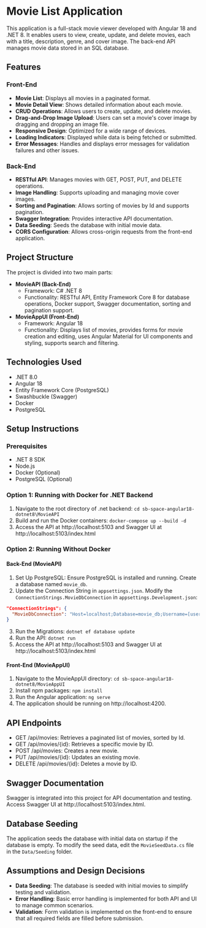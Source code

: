 # Movie List Application

This application is a full-stack movie viewer developed with Angular 18 and .NET 8. It enables users to view, create, update, and delete movies, each with a title, description, genre, and cover image. The back-end API manages movie data stored in an SQL database.

## Features

### Front-End

- **Movie List**: Displays all movies in a paginated format.
- **Movie Detail View**: Shows detailed information about each movie.
- **CRUD Operations**: Allows users to create, update, and delete movies.
- **Drag-and-Drop Image Upload**: Users can set a movie's cover image by dragging and dropping an image file.
- **Responsive Design**: Optimized for a wide range of devices.
- **Loading Indicators**: Displayed while data is being fetched or submitted.
- **Error Messages**: Handles and displays error messages for validation failures and other issues.

### Back-End

- **RESTful API**: Manages movies with GET, POST, PUT, and DELETE operations.
- **Image Handling**: Supports uploading and managing movie cover images.
- **Sorting and Pagination**: Allows sorting of movies by Id and supports pagination.
- **Swagger Integration**: Provides interactive API documentation.
- **Data Seeding**: Seeds the database with initial movie data.
- **CORS Configuration**: Allows cross-origin requests from the front-end application.

## Project Structure

The project is divided into two main parts:

- **MovieAPI (Back-End)**
  - Framework: C# .NET 8
  - Functionality: RESTful API, Entity Framework Core 8 for database operations, Docker support, Swagger documentation, sorting and pagination support.
- **MovieAppUI (Front-End)**
  - Framework: Angular 18
  - Functionality: Displays list of movies, provides forms for movie creation and editing, uses Angular Material for UI components and styling, supports search and filtering.

## Technologies Used

- .NET 8.0
- Angular 18
- Entity Framework Core (PostgreSQL)
- Swashbuckle (Swagger)
- Docker
- PostgreSQL

## Setup Instructions

### Prerequisites

- .NET 8 SDK
- Node.js
- Docker (Optional)
- PostgreSQL (Optional)

### Option 1: Running with Docker for .NET Backend

1. Navigate to the root directory of .net backend: `cd sb-space-angular18-dotnet8\MovieAPI`
2. Build and run the Docker containers: `docker-compose up --build -d`
3. Access the API at http://localhost:5103 and Swagger UI at http://localhost:5103/index.html

### Option 2: Running Without Docker

#### Back-End (MovieAPI)

1. Set Up PostgreSQL: Ensure PostgreSQL is installed and running. Create a database named `movie_db`.
2. Update the Connection String in `appsettings.json`.
Modify the `ConnectionStrings.MovieDbConnection` in `appsettings.Development.json`:

```json
"ConnectionStrings": {
  "MovieDbConnection": "Host=localhost;Database=movie_db;Username=[username];Password=[password]"
}
```
3. Run the Migrations: `dotnet ef database update`
4. Run the API: `dotnet run`
5. Access the API at http://localhost:5103 and Swagger UI at http://localhost:5103/index.html

#### Front-End (MovieAppUI)

1. Navigate to the MovieAppUI directory: `cd sb-space-angular18-dotnet8/MovieAppUI`
2. Install npm packages: `npm install`
3. Run the Angular application: `ng serve`
4. The application should be running on http://localhost:4200.

## API Endpoints

- GET /api/movies: Retrieves a paginated list of movies, sorted by Id.
- GET /api/movies/{id}: Retrieves a specific movie by ID.
- POST /api/movies: Creates a new movie.
- PUT /api/movies/{id}: Updates an existing movie.
- DELETE /api/movies/{id}: Deletes a movie by ID.

## Swagger Documentation

Swagger is integrated into this project for API documentation and testing. Access Swagger UI at http://localhost:5103/index.html.

## Database Seeding

The application seeds the database with initial data on startup if the database is empty. To modify the seed data, edit the `MovieSeedData.cs` file in the `Data/Seeding` folder.

## Assumptions and Design Decisions

- **Data Seeding**: The database is seeded with initial movies to simplify testing and validation.
- **Error Handling**: Basic error handling is implemented for both API and UI to manage common scenarios.
- **Validation**: Form validation is implemented on the front-end to ensure that all required fields are filled before submission.